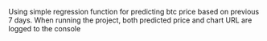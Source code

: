 Using simple regression function for predicting btc price based on previous 7 days. 
When running the project, both predicted price and chart URL are logged to the console
